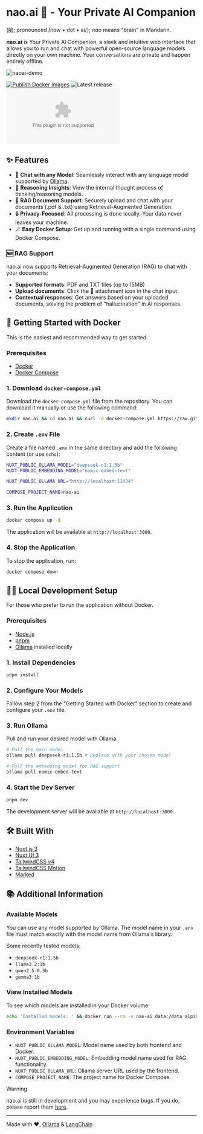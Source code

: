 # nao.ai 🧠 - Your Private AI Companion

(脑; pronounced /now • dot • ai/); _nao_ means "brain" in Mandarin.

**nao.ai** is Your Private AI Companion, a sleek and intuitive web interface that allows you to run and chat with powerful open-source language models directly on your own machine. Your conversations are private and happen entirely offline.

![naoai-demo](https://github.com/user-attachments/assets/84a727fa-3f78-4d90-8146-6421be5afafc)

[![Publish Docker Images](https://github.com/wazeerc/nao.ai/actions/workflows/publish.yml/badge.svg)](https://github.com/wazeerc/nao.ai/actions/workflows/publish.yml)
![Latest release](https://img.shields.io/github/last-commit/wazeerc/nao.ai/main?label=Latest%20Release&style=plastic)
![Version](https://img.shields.io/github/package-json/v/wazeerc/nao.ai?style=social)

## ✨ Features

- 💬 **Chat with any Model**: Seamlessly interact with any language model supported by [Ollama](https://ollama.com/search).
- 🧠 **Reasoning Insights**: View the internal thought process of thinking/reasoning models.
- 📑 **RAG Document Support**: Securely upload and chat with your documents (.pdf & .txt) using Retrieval-Augmented Generation.
- 🔒 **Privacy-Focused**: All processing is done locally. Your data never leaves your machine.
- 🪄 **Easy Docker Setup**: Get up and running with a single command using Docker Compose.
### 🆕 RAG Support

nao.ai now supports Retrieval-Augmented Generation (RAG) to chat with your documents:

- **Supported formats**: PDF and TXT files (up to 15MB)
- **Upload documents**: Click the 📎 attachment icon in the chat input
- **Contextual responses**: Get answers based on your uploaded documents, solving the problem of "hallucination" in AI responses.

## 🚀 Getting Started with Docker

This is the easiest and recommended way to get started.

### Prerequisites

- [Docker](https://docs.docker.com/get-docker/)
- [Docker Compose](https://docs.docker.com/compose/install/)

### 1. Download `docker-compose.yml`

Download the `docker-compose.yml` file from the repository. You can download it manually or use the following command:

```bash
mkdir nao.ai && cd nao.ai && curl -o docker-compose.yml https://raw.githubusercontent.com/wazeerc/nao.ai/main/docker-compose.yml
```

### 2. Create `.env` File

Create a file named `.env` in the same directory and add the following content (or use `echo`):

```bash
NUXT_PUBLIC_OLLAMA_MODEL="deepseek-r1:1.5b"
NUXT_PUBLIC_EMBEDDING_MODEL="nomic-embed-text"

NUXT_PUBLIC_OLLAMA_URL="http://localhost:11434"

COMPOSE_PROJECT_NAME=nao-ai
```

### 3. Run the Application

```bash
docker compose up -d
```

The application will be available at `http://localhost:3000`.

### 4. Stop the Application

To stop the application, run:

```bash
docker compose down
```

## 🧑‍💻 Local Development Setup

For those who prefer to run the application without Docker.

### Prerequisites

- [Node.js](https://nodejs.org/en/download)
- [pnpm](https://pnpm.io/installation)
- [Ollama](https://ollama.com) installed locally

### 1. Install Dependencies

```bash
pnpm install
```

### 2. Configure Your Models

Follow step 2 from the "Getting Started with Docker" section to create and configure your `.env` file.

### 3. Run Ollama

Pull and run your desired model with Ollama.

```bash
# Pull the main model
ollama pull deepseek-r1:1.5b # Replace with your chosen model

# Pull the embedding model for RAG support
ollama pull nomic-embed-text
```

### 4. Start the Dev Server

```bash
pnpm dev
```

The development server will be available at `http://localhost:3000`.

## 🛠️ Built With

- [Nuxt.js 3](https://nuxt.com/)
- [Nuxt UI 3](https://ui.nuxt.com/)
- [TailwindCSS v4](https://tailwindcss.com/)
- [TailwindCSS Motion](https://github.com/romboHQ/tailwindcss-motion)
- [Marked](https://github.com/markedjs/marked)

## 📚 Additional Information

### Available Models

You can use any model supported by Ollama. The model name in your `.env` file must match exactly with the model name from Ollama's library.

Some recently tested models:
- `deepseek-r1:1.5b`
- `llama3.2:1b`
- `qwen2.5:0.5b`
- `gemma3:1b`

### View Installed Models

To see which models are installed in your Docker volume:

```bash
echo 'Installed models: ' && docker run --rm -v nao-ai_data:/data alpine ls /data/models/manifests/registry.ollama.ai/library
```

### Environment Variables

- `NUXT_PUBLIC_OLLAMA_MODEL`: Model name used by both frontend and Docker.
- `NUXT_PUBLIC_EMBEDDING_MODEL`: Embedding model name used for RAG functionality.
- `NUXT_PUBLIC_OLLAMA_URL`: Ollama server URL used by the frontend.
- `COMPOSE_PROJECT_NAME`: The project name for Docker Compose.

> [!WARNING]  
> nao.ai is still in development and you may experience bugs. If you do, please report them [here](https://github.com/wazeerc/nao.ai/issues).

---

Made with ❤️, [Ollama](https://github.com/ollama) & [LangChain](https://github.com/langchain-ai)
